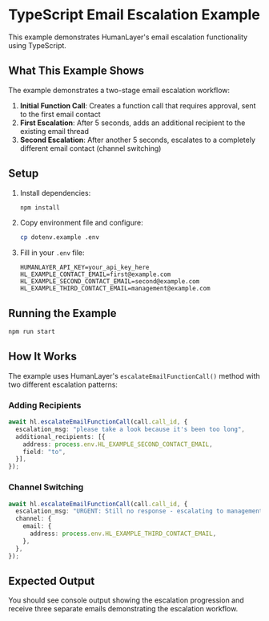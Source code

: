 # TypeScript Email Escalation Example

This example demonstrates HumanLayer's email escalation functionality using TypeScript.

## What This Example Shows

The example demonstrates a two-stage email escalation workflow:

1. **Initial Function Call**: Creates a function call that requires approval, sent to the first email contact
2. **First Escalation**: After 5 seconds, adds an additional recipient to the existing email thread
3. **Second Escalation**: After another 5 seconds, escalates to a completely different email contact (channel switching)

## Setup

1. Install dependencies:
   ```bash
   npm install
   ```

2. Copy environment file and configure:
   ```bash
   cp dotenv.example .env
   ```

3. Fill in your `.env` file:
   ```
   HUMANLAYER_API_KEY=your_api_key_here
   HL_EXAMPLE_CONTACT_EMAIL=first@example.com
   HL_EXAMPLE_SECOND_CONTACT_EMAIL=second@example.com  
   HL_EXAMPLE_THIRD_CONTACT_EMAIL=management@example.com
   ```

## Running the Example

```bash
npm run start
```

## How It Works

The example uses HumanLayer's `escalateEmailFunctionCall()` method with two different escalation patterns:

### Adding Recipients
```typescript
await hl.escalateEmailFunctionCall(call.call_id, {
  escalation_msg: "please take a look because it's been too long",
  additional_recipients: [{
    address: process.env.HL_EXAMPLE_SECOND_CONTACT_EMAIL,
    field: "to",
  }],
});
```

### Channel Switching
```typescript
await hl.escalateEmailFunctionCall(call.call_id, {
  escalation_msg: "URGENT: Still no response - escalating to management",
  channel: {
    email: {
      address: process.env.HL_EXAMPLE_THIRD_CONTACT_EMAIL,
    },
  },
});
```

## Expected Output

You should see console output showing the escalation progression and receive three separate emails demonstrating the escalation workflow.